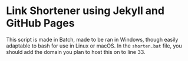 # Link Shortener using Jekyll and GitHub Pages

This script is made in Batch, made to be ran in Windows, though easily adaptable to bash for use in Linux or macOS. In the `shorten.bat` file, you should add the domain you plan to host this on to line 33.